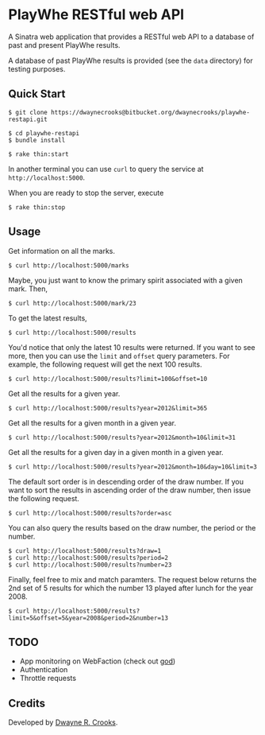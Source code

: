 # PlayWhe RESTful web API

A Sinatra web application that provides a RESTful web API to a database of past and present PlayWhe results.

A database of past PlayWhe results is provided (see the `data` directory) for testing purposes.

## Quick Start

    $ git clone https://dwaynecrooks@bitbucket.org/dwaynecrooks/playwhe-restapi.git

    $ cd playwhe-restapi
    $ bundle install

    $ rake thin:start

In another terminal you can use `curl` to query the service at `http://localhost:5000`.

When you are ready to stop the server, execute

    $ rake thin:stop

## Usage

Get information on all the marks.

    $ curl http://localhost:5000/marks

Maybe, you just want to know the primary spirit associated with a given mark. Then,

    $ curl http://localhost:5000/mark/23

To get the latest results,

    $ curl http://localhost:5000/results

You'd notice that only the latest 10 results were returned. If you want to see more, then you can use the `limit` and `offset` query parameters. For example, the following request will get the next 100 results.

    $ curl http://localhost:5000/results?limit=100&offset=10

Get all the results for a given year.

    $ curl http://localhost:5000/results?year=2012&limit=365

Get all the results for a given month in a given year.

    $ curl http://localhost:5000/results?year=2012&month=10&limit=31

Get all the results for a given day in a given month in a given year.

    $ curl http://localhost:5000/results?year=2012&month=10&day=10&limit=3

The default sort order is in descending order of the draw number. If you want to sort the results in ascending order of the draw number, then issue the following request.

    $ curl http://localhost:5000/results?order=asc

You can also query the results based on the draw number, the period or the number.

    $ curl http://localhost:5000/results?draw=1
    $ curl http://localhost:5000/results?period=2
    $ curl http://localhost:5000/results?number=23

Finally, feel free to mix and match paramters. The request below returns the 2nd set of 5 results for which the number 13 played after lunch for the year 2008.

    $ curl http://localhost:5000/results?limit=5&offset=5&year=2008&period=2&number=13

## TODO

- App monitoring on WebFaction (check out [god](http://godrb.com/))
- Authentication
- Throttle requests

## Credits

Developed by [Dwayne R. Crooks](http://dwaynecrooks.com/).
